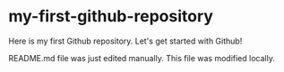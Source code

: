 # my-first-github-repository
Here is my first Github repository. Let's get started with Github!

README.md file was just edited manually. This file was modified locally.
